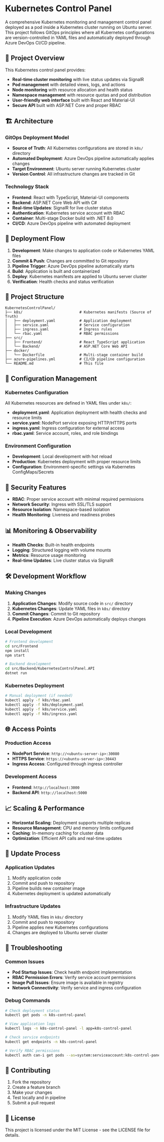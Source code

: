 # Kubernetes Control Panel

A comprehensive Kubernetes monitoring and management control panel deployed as a pod inside a Kubernetes cluster running on Ubuntu server. This project follows GitOps principles where all Kubernetes configurations are version-controlled in YAML files and automatically deployed through Azure DevOps CI/CD pipeline.

## 🎯 Project Overview

This Kubernetes control panel provides:
- **Real-time cluster monitoring** with live status updates via SignalR
- **Pod management** with detailed views, logs, and actions
- **Node monitoring** with resource allocation and health status
- **Namespace management** with resource quotas and pod distribution
- **User-friendly web interface** built with React and Material-UI
- **Secure API** built with ASP.NET Core and proper RBAC

## 🏗️ Architecture

### GitOps Deployment Model
- **Source of Truth**: All Kubernetes configurations are stored in `k8s/` directory
- **Automated Deployment**: Azure DevOps pipeline automatically applies changes
- **Target Environment**: Ubuntu server running Kubernetes cluster
- **Version Control**: All infrastructure changes are tracked in Git

### Technology Stack
- **Frontend**: React with TypeScript, Material-UI components
- **Backend**: ASP.NET Core Web API with C#
- **Real-time Updates**: SignalR for live cluster status
- **Authentication**: Kubernetes service account with RBAC
- **Container**: Multi-stage Docker build with .NET 8.0
- **CI/CD**: Azure DevOps pipeline with automated deployment

## 🚀 Deployment Flow

1. **Development**: Make changes to application code or Kubernetes YAML files
2. **Commit & Push**: Changes are committed to Git repository
3. **Pipeline Trigger**: Azure DevOps pipeline automatically starts
4. **Build**: Application is built and containerized
5. **Deploy**: Kubernetes manifests are applied to Ubuntu server cluster
6. **Verification**: Health checks and status verification

## 📁 Project Structure

```
KubernetesControlPanel/
├── k8s/                          # Kubernetes manifests (Source of Truth)
│   ├── deployment.yaml           # Application deployment
│   ├── service.yaml              # Service configuration
│   ├── ingress.yaml              # Ingress rules
│   └── rbac.yaml                 # RBAC permissions
├── src/
│   ├── Frontend/                 # React TypeScript application
│   └── Backend/                  # ASP.NET Core Web API
├── docker/
│   └── Dockerfile                # Multi-stage container build
├── azure-pipelines.yml           # CI/CD pipeline configuration
└── README.md                     # This file
```

## 🔧 Configuration Management

### Kubernetes Configuration
All Kubernetes resources are defined in YAML files under `k8s/`:
- **deployment.yaml**: Application deployment with health checks and resource limits
- **service.yaml**: NodePort service exposing HTTP/HTTPS ports
- **ingress.yaml**: Ingress configuration for external access
- **rbac.yaml**: Service account, roles, and role bindings

### Environment Configuration
- **Development**: Local development with hot reload
- **Production**: Kubernetes deployment with proper resource limits
- **Configuration**: Environment-specific settings via Kubernetes ConfigMaps/Secrets

## 🔐 Security Features

- **RBAC**: Proper service account with minimal required permissions
- **Network Security**: Ingress with SSL/TLS support
- **Resource Isolation**: Namespace-based isolation
- **Health Monitoring**: Liveness and readiness probes

## 📊 Monitoring & Observability

- **Health Checks**: Built-in health endpoints
- **Logging**: Structured logging with volume mounts
- **Metrics**: Resource usage monitoring
- **Real-time Updates**: Live cluster status via SignalR

## 🛠️ Development Workflow

### Making Changes
1. **Application Changes**: Modify source code in `src/` directory
2. **Kubernetes Changes**: Update YAML files in `k8s/` directory
3. **Commit Changes**: Commit to Git repository
4. **Pipeline Execution**: Azure DevOps automatically deploys changes

### Local Development
```bash
# Frontend development
cd src/Frontend
npm install
npm start

# Backend development
cd src/Backend/KubernetesControlPanel.API
dotnet run
```

### Kubernetes Deployment
```bash
# Manual deployment (if needed)
kubectl apply -f k8s/rbac.yaml
kubectl apply -f k8s/deployment.yaml
kubectl apply -f k8s/service.yaml
kubectl apply -f k8s/ingress.yaml
```

## 🌐 Access Points

### Production Access
- **NodePort Service**: `http://<ubuntu-server-ip>:30080`
- **HTTPS Service**: `https://<ubuntu-server-ip>:30443`
- **Ingress Access**: Configured through ingress controller

### Development Access
- **Frontend**: `http://localhost:3000`
- **Backend API**: `http://localhost:5000`

## 📈 Scaling & Performance

- **Horizontal Scaling**: Deployment supports multiple replicas
- **Resource Management**: CPU and memory limits configured
- **Caching**: In-memory caching for cluster data
- **Optimization**: Efficient API calls and real-time updates

## 🔄 Update Process

### Application Updates
1. Modify application code
2. Commit and push to repository
3. Pipeline builds new container image
4. Kubernetes deployment is updated automatically

### Infrastructure Updates
1. Modify YAML files in `k8s/` directory
2. Commit and push to repository
3. Pipeline applies new Kubernetes configurations
4. Changes are deployed to Ubuntu server cluster

## 🚨 Troubleshooting

### Common Issues
- **Pod Startup Issues**: Check health endpoint implementation
- **RBAC Permission Errors**: Verify service account permissions
- **Image Pull Issues**: Ensure image is available in registry
- **Network Connectivity**: Verify service and ingress configuration

### Debug Commands
```bash
# Check deployment status
kubectl get pods -n k8s-control-panel

# View application logs
kubectl logs -n k8s-control-panel -l app=k8s-control-panel

# Check service endpoints
kubectl get endpoints -n k8s-control-panel

# Verify RBAC permissions
kubectl auth can-i get pods --as=system:serviceaccount:k8s-control-panel:k8s-control-panel
```

## 📝 Contributing

1. Fork the repository
2. Create a feature branch
3. Make your changes
4. Test locally and in pipeline
5. Submit a pull request

## 📄 License

This project is licensed under the MIT License - see the LICENSE file for details. 